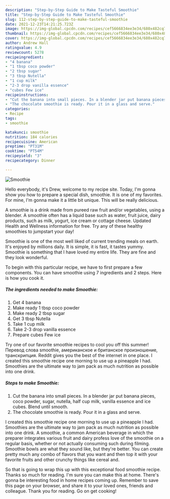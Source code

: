```yaml
---
description: "Step-by-Step Guide to Make Tasteful Smoothie"
title: "Step-by-Step Guide to Make Tasteful Smoothie"
slug: 112-step-by-step-guide-to-make-tasteful-smoothie
date: 2021-12-23T14:21:25.723Z
image: https://img-global.cpcdn.com/recipes/cef5666834ee3e34/680x482cq70/smoothie-recipe-main-photo.jpg
thumbnail: https://img-global.cpcdn.com/recipes/cef5666834ee3e34/680x482cq70/smoothie-recipe-main-photo.jpg
cover: https://img-global.cpcdn.com/recipes/cef5666834ee3e34/680x482cq70/smoothie-recipe-main-photo.jpg
author: Andrew Hall
ratingvalue: 4.9
reviewcount: 5278
recipeingredient:
- "4 banana"
- "1 tbsp coco powder"
- "2 tbsp sugar"
- "3 tbsp Nutella"
- "1 cup milk"
- "2-3 drop vanilla essence"
- "cubes Few ice"
recipeinstructions:
- "Cut the banana into small pieces. In a blender jar put banana pieces, coco powder, sugar, nutella, half cup milk, vanilla essence and ice cubes. Blend until smooth."
- "The chocolate smoothie is ready. Pour it in a glass and serve."
categories:
- Recipe
tags:
- smoothie

katakunci: smoothie 
nutrition: 184 calories
recipecuisine: American
preptime: "PT31M"
cooktime: "PT54M"
recipeyield: "3"
recipecategory: Dinner

---
```



![Smoothie](https://img-global.cpcdn.com/recipes/cef5666834ee3e34/680x482cq70/smoothie-recipe-main-photo.jpg)

Hello everybody, it's Drew, welcome to my recipe site. Today, I'm gonna show you how to prepare a special dish, smoothie. It is one of my favorites. For mine, I'm gonna make it a little bit unique. This will be really delicious.

A smoothie is a drink made from pureed raw fruit and/or vegetables, using a blender. A smoothie often has a liquid base such as water, fruit juice, dairy products, such as milk, yogurt, ice cream or cottage cheese. Updated Health and Wellness information for free. Try any of these healthy smoothies to jumpstart your day!

Smoothie is one of the most well liked of current trending meals on earth. It's enjoyed by millions daily. It is simple, it is fast, it tastes yummy. Smoothie is something that I have loved my entire life. They are fine and they look wonderful.


To begin with this particular recipe, we have to first prepare a few components. You can have smoothie using 7 ingredients and 2 steps. Here is how you cook it.

<!--inarticleads1-->

##### The ingredients needed to make Smoothie:

1. Get 4 banana
1. Make ready 1 tbsp coco powder
1. Make ready 2 tbsp sugar
1. Get 3 tbsp Nutella
1. Take 1 cup milk
1. Take 2-3 drop vanilla essence
1. Prepare cubes Few ice


Try one of our favorite smoothie recipes to cool you off this summer! Перевод слова smoothie, американское и британское произношение, транскрипция. Reddit gives you the best of the internet in one place. I created this smoothie recipe one morning to use up a pineapple I had. Smoothies are the ultimate way to jam pack as much nutrition as possible into one drink. 

<!--inarticleads2-->

##### Steps to make Smoothie:

1. Cut the banana into small pieces. In a blender jar put banana pieces, coco powder, sugar, nutella, half cup milk, vanilla essence and ice cubes. Blend until smooth.
1. The chocolate smoothie is ready. Pour it in a glass and serve.


I created this smoothie recipe one morning to use up a pineapple I had. Smoothies are the ultimate way to jam pack as much nutrition as possible into one drink. A smoothie, a common American beverage in which the preparer integrates various fruit and dairy profess love of the smoothie on a regular basis, whether or not actually consuming such during filming. Smoothie bowls are what they sound like, but they&#39;re better. You can create pretty much any combo of flavors that you want and then top it with your favorite fruits and other crunchy things like cereal and. 

So that is going to wrap this up with this exceptional food smoothie recipe. Thanks so much for reading. I'm sure you can make this at home. There's gonna be interesting food in home recipes coming up. Remember to save this page on your browser, and share it to your loved ones, friends and colleague. Thank you for reading. Go on get cooking!
